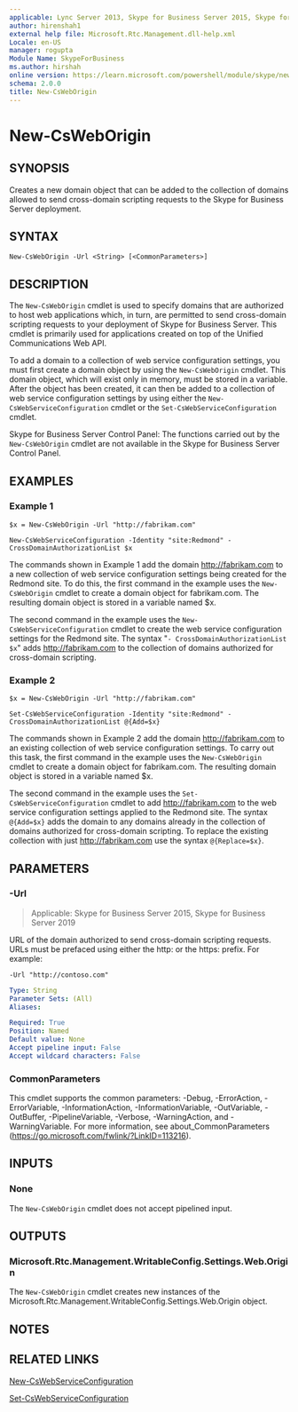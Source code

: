 ```yaml
---
applicable: Lync Server 2013, Skype for Business Server 2015, Skype for Business Server 2019
author: hirenshah1
external help file: Microsoft.Rtc.Management.dll-help.xml
Locale: en-US
manager: rogupta
Module Name: SkypeForBusiness
ms.author: hirshah
online version: https://learn.microsoft.com/powershell/module/skype/new-csweborigin
schema: 2.0.0
title: New-CsWebOrigin
---
```


# New-CsWebOrigin

## SYNOPSIS
Creates a new domain object that can be added to the collection of domains allowed to send cross-domain scripting requests to the Skype for Business Server deployment.

## SYNTAX

```
New-CsWebOrigin -Url <String> [<CommonParameters>]
```

## DESCRIPTION
The `New-CsWebOrigin` cmdlet is used to specify domains that are authorized to host web applications which, in turn, are permitted to send cross-domain scripting requests to your deployment of Skype for Business Server.
This cmdlet is primarily used for applications created on top of the Unified Communications Web API.

To add a domain to a collection of web service configuration settings, you must first create a domain object by using the `New-CsWebOrigin` cmdlet.
This domain object, which will exist only in memory, must be stored in a variable.
After the object has been created, it can then be added to a collection of web service configuration settings by using either the `New-CsWebServiceConfiguration` cmdlet or the `Set-CsWebServiceConfiguration` cmdlet.

Skype for Business Server Control Panel: The functions carried out by the `New-CsWebOrigin` cmdlet are not available in the Skype for Business Server Control Panel.

## EXAMPLES

### Example 1
```
$x = New-CsWebOrigin -Url "http://fabrikam.com"

New-CsWebServiceConfiguration -Identity "site:Redmond" - CrossDomainAuthorizationList $x
```

The commands shown in Example 1 add the domain http://fabrikam.com to a new collection of web service configuration settings being created for the Redmond site.
To do this, the first command in the example uses the `New-CsWebOrigin` cmdlet to create a domain object for fabrikam.com.
The resulting domain object is stored in a variable named $x.

The second command in the example uses the `New-CsWebServiceConfiguration` cmdlet to create the web service configuration settings for the Redmond site.
The syntax "`- CrossDomainAuthorizationList $x`" adds http://fabrikam.com to the collection of domains authorized for cross-domain scripting.


### Example 2
```
$x = New-CsWebOrigin -Url "http://fabrikam.com"

Set-CsWebServiceConfiguration -Identity "site:Redmond" - CrossDomainAuthorizationList @{Add=$x}
```

The commands shown in Example 2 add the domain http://fabrikam.com to an existing collection of web service configuration settings.
To carry out this task, the first command in the example uses the `New-CsWebOrigin` cmdlet to create a domain object for fabrikam.com.
The resulting domain object is stored in a variable named $x.

The second command in the example uses the `Set-CsWebServiceConfiguration` cmdlet to add http://fabrikam.com to the web service configuration settings applied to the Redmond site.
The syntax `@{Add=$x}` adds the domain to any domains already in the collection of domains authorized for cross-domain scripting.
To replace the existing collection with just http://fabrikam.com use the syntax `@{Replace=$x}`.


## PARAMETERS

### -Url

> Applicable: Skype for Business Server 2015, Skype for Business Server 2019

URL of the domain authorized to send cross-domain scripting requests.
URLs must be prefaced using either the http: or the https: prefix.
For example:

`-Url "http://contoso.com"`

```yaml
Type: String
Parameter Sets: (All)
Aliases:

Required: True
Position: Named
Default value: None
Accept pipeline input: False
Accept wildcard characters: False
```

### CommonParameters
This cmdlet supports the common parameters: -Debug, -ErrorAction, -ErrorVariable, -InformationAction, -InformationVariable, -OutVariable, -OutBuffer, -PipelineVariable, -Verbose, -WarningAction, and -WarningVariable. For more information, see about_CommonParameters (https://go.microsoft.com/fwlink/?LinkID=113216).

## INPUTS

### None
The `New-CsWebOrigin` cmdlet does not accept pipelined input.

## OUTPUTS

### Microsoft.Rtc.Management.WritableConfig.Settings.Web.Origin
The `New-CsWebOrigin` cmdlet creates new instances of the Microsoft.Rtc.Management.WritableConfig.Settings.Web.Origin object.

## NOTES

## RELATED LINKS

[New-CsWebServiceConfiguration](New-CsWebServiceConfiguration.md)

[Set-CsWebServiceConfiguration](Set-CsWebServiceConfiguration.md)
